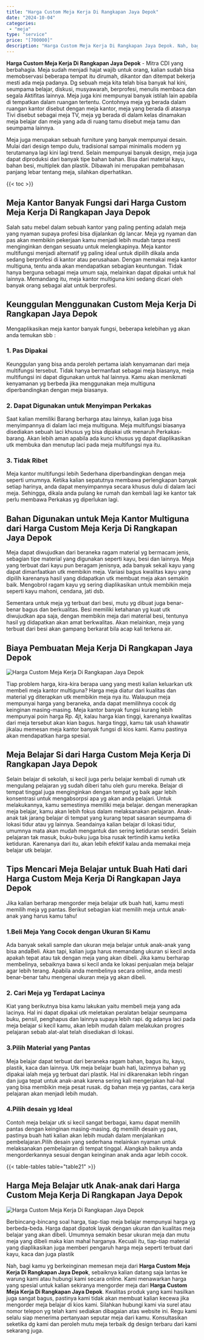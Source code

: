 ```yaml
---
title: "Harga Custom Meja Kerja Di Rangkapan Jaya Depok"
date: "2024-10-04"
categories:
 - "meja"
type: "service"
price: "[700000]"
description: "Harga Custom Meja Kerja Di Rangkapan Jaya Depok. Nah, bagi kamu yg berkeinginan memesan meja dari **Harga Custom Meja Kerja Di Rangkapan Jaya Depok**, sebaik..."
---
```


**Harga Custom Meja Kerja Di Rangkapan Jaya Depok** - Mitra CDI yang berbahagia. Meja sudah menjadi hajat wajib untuk orang, kalian sudah bisa memobservasi beberapa tempat itu dirumah, dikantor dan ditempat bekerja mesti ada meja padanya. Dg sebuah meja kita telah bisa banyak hal kini, seumpama belajar, diskusi, musyawarah, berprofesi, menulis membaca dan segala Aktifitas lainnya. Meja juga kini mempunyai banyak istilah lain apabila di tempatkan dalam ruangan tertentu. Contohnya meja yg berada dalam ruangan kantor disebut dengan meja kantor, meja yang berada di atasnya Tivi disebut sebagai meja TV, meja yg berada di dalam kelas dinamakan meja belajar dan meja yang ada di ruang tamu disebut meja tamu dan seumpama lainnya.

Meja juga merupakan sebuah furniture yang banyak mempunyai desain. Mulai dari design tempo dulu, tradisional sampai minimalis modern yg terutamanya lagi kini lagi trend. Selain mempunyai banyak design, meja juga dapat diproduksi dari banyak tipe bahan bahan. Bisa dari material kayu, bahan besi, multiplek dan plastik. Dibawah ini merupakan pembahasan panjang lebar tentang meja, silahkan diperhatikan.

{{< toc >}}

## Meja Kantor Banyak Fungsi dari Harga Custom Meja Kerja Di Rangkapan Jaya Depok

Salah satu mebel dalam sebuah kantor yang paling penting adalah meja yang nyaman supaya profesi bisa dijalankan dg lancar. Meja yg nyaman dan pas akan membikin pekerjaan kamu menjadi lebih mudah tanpa mesti menginginkan dengan sesuatu untuk melengkapinya. Meja kantor multifungsi menjadi alternatif yg paling ideal untuk dipilih dikala anda sedang berprofesi di kantor atau perusahaan. Dengan memakai meja kantor multiguna, tentu anda akan mendapatkan sebagian keuntungan. Tidak hanya berguna sebagai meja umum saja, melainkan dapat dipakai untuk hal lainnya. Memandang itu, meja kantor multiguna kini sedang dicari oleh banyak orang sebagai alat untuk berprofesi.

## Keunggulan Menggunakan Custom Meja Kerja Di Rangkapan Jaya Depok

Mengaplikasikan meja kantor banyak fungsi, beberapa kelebihan yg akan anda temukan sbb :

### 1\. Pas Dipakai

Keunggulan yang bisa anda peroleh pertama ialah kenyamanan dari meja multifungsi tersebut. Tidak hanya bermanfaat sebagai meja biasanya, meja multifungsi ini dapat digunakan untuk hal lainnya. Kamu akan menikmati kenyamanan yg berbeda jika menggunakan meja multiguna diperbandingkan dengan meja biasanya.

### 2\. Dapat Digunakan untuk Menyimpan Perkakas

Saat kalian memiliki Barang berharga atau lainnya, kalian juga bisa menyimpannya di dalam laci meja multiguna. Meja multifungsi biasanya disediakan sebuah laci khusus yg bisa dipakai utk menaruh Perkakas-barang. Akan lebih aman apabila ada kunci khusus yg dapat diaplikasikan utk membuka dan menutup laci pada meja multifungsi nya itu.

### 3\. Tidak Ribet

Meja kantor multifungsi lebih Sederhana diperbandingkan dengan meja seperti umumnya. Ketika kalian sepatutnya membawa perlengkapan banyak setiap harinya, anda dapat menyimpannya secara khusus dulu di dalam laci meja. Sehingga, dikala anda pulang ke rumah dan kembali lagi ke kantor tak perlu membawa Perkakas yg diperlukan lagi.

## Bahan Digunakan untuk Meja Kantor Multiguna dari Harga Custom Meja Kerja Di Rangkapan Jaya Depok

Meja dapat diwujudkan dari beraneka ragam material yg bermacam jenis, sebagian tipe material yang digunakan seperti kayu, besi dan lainnya. Meja yang terbuat dari kayu pun beragam jenisnya, ada banyak sekali kayu yang dapat dimanfaatkan utk membikin meja. Variasi bagus kwalitas kayu yang dipilih karenanya hasil yang didapatkan utk membuat meja akan semakin baik. Mengobrol ragam kayu yg sering diaplikasikan untuk membikin meja seperti kayu mahoni, cendana, jati dsb.

Sementara untuk meja yg terbuat dari besi, mutu yg dibuat juga benar-benar bagus dan berkualitas. Besi memiliki ketahanan yg kuat utk diwujudkan apa saja, dengan membikin meja dari material besi, tentunya hasil yg didapatkan akan amat berkwalitas. Akan melainkan, meja yang terbuat dari besi akan gampang berkarat bila acap kali terkena air.

## Biaya Pembuatan Meja Kerja Di Rangkapan Jaya Depok

![Harga Custom Meja Kerja Di Rangkapan Jaya Depok](/images/meja/meja-dewasa-001.jpg)

Tiap problem harga, kira-kira berapa uang yang mesti kalian keluarkan utk membeli meja kantor multiguna? Harga meja diatur dari kualitas dan material yg diterapkan utk membikin meja nya itu. Walaupun meja mempunyai harga yang beraneka, anda dapat memilihnya cocok dg keinginan masing-masing. Meja kantor banyak fungsi kurang lebih mempunyai poin harga Rp. 4jt, kalau harga kian tinggi, karenanya kwalitas dari meja tersebut akan kian bagus. harga tinggi, kamu tak usah khawatir jikalau memesan meja kantor banyak fungsi di kios kami. Kamu pastinya akan mendapatkan harga spesial.

## Meja Belajar Si dari Harga Custom Meja Kerja Di Rangkapan Jaya Depok

Selain belajar di sekolah, si kecil juga perlu belajar kembali di rumah utk mengulang pelajaran yg sudah diberi tahu oleh guru mereka. Belajar di tempat tinggal juga menginginkan dengan tempat yg baik agar lebih konsentrasi untuk mengabsorpsi apa yg akan anda pelajari. Untuk melakukannya, kamu semestinya memiliki meja belajar. dengan menerapkan meja belajar, kamu akan lebih fokus dalam melaksanakan pelajaran. Anak-anak tak jarang belajar di tempat yang kurang tepat sasaran seumpama di lokasi tidur atau yg lainnya. Seandainya kalian belajar di lokasi tidur, umumnya mata akan mudah mengantuk dan sering ketiduran sendiri. Selain pelajaran tak masuk, buku-buku juga bisa rusak tertindih kamu ketika ketiduran. Karenanya dari itu, akan lebih efektif kalau anda memakai meja belajar utk belajar.

## Tips Mencari Meja Belajar untuk Buah Hati dari Harga Custom Meja Kerja Di Rangkapan Jaya Depok

Jika kalian berharap mengorder meja belajar utk buah hati, kamu mesti memilih meja yg pantas. Berikut sebagian kiat memilih meja untuk anak-anak yang harus kamu tahu!

### 1.Beli Meja Yang Cocok dengan Ukuran Si Kamu

Ada banyak sekali sample dan ukuran meja belajar untuk anak-anak yang bisa andaBeli. Akan tapi, kalian juga harus memandang ukuran si kecil anda apakah tepat atau tak dengan meja yang akan dibeli. Jika kamu berharap membelinya, sebaiknya bawa si kecil anda ke lokasi penjualan meja belajar agar lebih terang. Apabila anda membelinya secara online, anda mesti benar-benar tahu mengenai ukuran meja yg akan dibeli.

### 2\. Cari Meja yg Terdapat Lacinya

Kiat yang berikutnya bisa kamu lakukan yaitu membeli meja yang ada lacinya. Hal ini dapat dipakai utk meletakan peralatan belajar seumpama buku, pensil, penghapus dan lainnya supaya lebih rapi. dg adanya laci pada meja belajar si kecil kamu, akan lebih mudah dalam melakukan progres pelajaran sebab alat-alat telah disediakan di lokasi.

### 3.Pilih Material yang Pantas

Meja belajar dapat terbuat dari beraneka ragam bahan, bagus itu, kayu, plastik, kaca dan lainnya. Utk meja belajar buah hati, lazimnya bahan yg dipakai ialah meja yg terbuat dari plastik. Hal ini dikarenakan lebih ringan dan juga tepat untuk anak-anak karena sering kali mengerjakan hal-hal yang bisa membikin meja pesat rusak. dg bahan meja yg pantas, cara kerja pelajaran akan menjadi lebih mudah.

### 4.Pilih desain yg Ideal

Contoh meja belajar utk si kecil sangat berbagai, kamu dapat memilih pantas dengan keinginan masing-masing. dg memilih desain yg pas, pastinya buah hati kalian akan lebih mudah dalam menjalankan pembelajaran.Pilih desain yang sederhana melainkan nyaman untuk melaksanakan pembelajaran di tempat tinggal. Alangkah baiknya anda mengorderkannya sesuai dengan keinginan anak anda agar lebih cocok.

{{< table-tables table="table21" >}}

## Harga Meja Belajar utk Anak-anak dari Harga Custom Meja Kerja Di Rangkapan Jaya Depok

![Harga Custom Meja Kerja Di Rangkapan Jaya Depok](/images/meja/meja-anak-016.jpg)

Berbincang-bincang soal harga, tiap-tiap meja belajar mempunyai harga yg berbeda-beda. Harga dapat dipatok layak dengan ukuran dan kualitas meja belajar yang akan dibeli. Umumnya semakin besar ukuran meja dan mutu meja yang dibeli maka kian mahal harganya. Kecuali itu, tiap-tiap material yang diaplikasikan juga memberi pengaruh harga meja seperti terbuat dari kayu, kaca dan juga plastik

Nah, bagi kamu yg berkeinginan memesan meja dari **Harga Custom Meja Kerja Di Rangkapan Jaya Depok**, sebaiknya kalian datang saja lantas ke warung kami atau hubungi kami secara online. Kami menawarkan harga yang spesial untuk kalian sekiranya mengorder meja dari **Harga Custom Meja Kerja Di Rangkapan Jaya Depok**. Kwalitas produk yang kami hasilkan juga sangat bagus, pastinya kami tidak akan membuat kalian kecewa jika mengorder meja belajar di kios kami. Silahkan hubungi kami via surel atau nomor telepon yg telah kami sediakan dibagaian atas website ini. Regu kami selalu siap menerima pertanyaan seputar meja dari kamu. Konsultasikan seketika dg kami dan peroleh mutu meja terbaik dg design terbaru dari kami sekarang juga.
